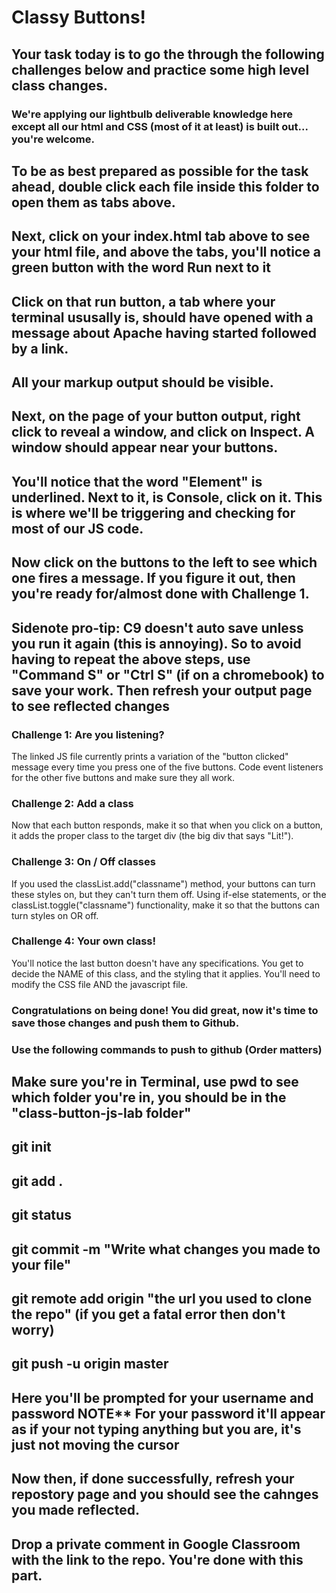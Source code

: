 # Classy Buttons!

## Your task today is to go the through the following challenges below and practice some high level class changes. 

### We're applying our lightbulb deliverable knowledge here except all our html and CSS (most of it at least) is built out... you're welcome.

## To be as best prepared as possible for the task ahead, double click each file inside this folder to open them as tabs above. 

## Next, click on your index.html tab above to see your html file, and above the tabs, you'll notice a green button with the word Run next to it

## Click on that run button, a tab where your terminal ususally is, should have opened with a message about Apache having started followed by a link. 

## All your markup output should be visible.

## Next, on the page of your button output, right click to reveal a window, and click on Inspect. A window should appear near your buttons. 

## You'll notice that the word "Element" is underlined. Next to it, is Console, click on it. This is where we'll be triggering and checking for most of our JS code. 

## Now click on the buttons to the left to see which one fires a message. If you figure it out, then you're ready for/almost done with Challenge 1. 

## Sidenote pro-tip: C9 doesn't auto save unless you run it again (this is annoying). So to avoid having to repeat the above steps, use "Command S" or "Ctrl S" (if on a chromebook) to save your work. Then refresh your output page to see reflected changes

### Challenge 1: Are you listening?

The linked JS file currently prints a variation of the "button clicked" message every time you press one of the five buttons.
Code event listeners for the other five buttons and make sure they all work. 

### Challenge 2: Add a class
 
Now that each button responds, make it so that when you click on a button, it adds the proper class to the target div (the big div that says "Lit!"). 

### Challenge 3: On / Off classes

If you used the classList.add("classname") method, your buttons can turn these styles on, but they can't turn them off. Using if-else statements, or the classList.toggle("classname") functionality, make it so that the buttons can turn styles on OR off. 

### Challenge 4: Your own class!

You'll notice the last button doesn't have any specifications. You get to decide the NAME of this class, and the styling that it applies. You'll need to modify the CSS file AND the javascript file. 

### Congratulations on being done! You did great, now it's time to save those changes and push them to Github. 
### Use the following commands to push to github (Order matters)
## Make sure you're in Terminal, use pwd to see which folder you're in, you should be in the "class-button-js-lab folder"
## git init
## git add . 
## git status
## git commit -m "Write what changes you made to your file"
## git remote add origin "the url you used to clone the repo" (if you get a fatal error then don't worry)
## git push -u origin master 
## Here you'll be prompted for your username and password NOTE** For your password it'll appear as if your not typing anything but you are, it's just not moving the cursor
## Now then, if done successfully, refresh your repostory page and you should see the cahnges you made reflected. 
## Drop a private comment in Google Classroom with the link to the repo. You're done with this part.